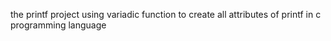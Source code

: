 the printf project using variadic function to create
all attributes of printf in c programming language
